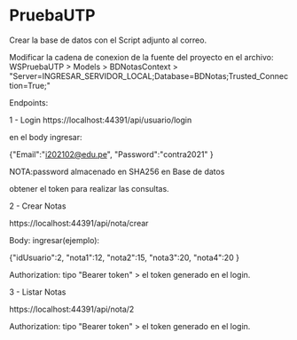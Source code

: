# PruebaUTP

Crear la base de datos con el Script adjunto al correo.

Modificar la cadena de conexion de la fuente del proyecto en el archivo:
WSPruebaUTP > Models > BDNotasContext > "Server=INGRESAR_SERVIDOR_LOCAL;Database=BDNotas;Trusted_Connection=True;"

Endpoints: 

1 - Login 
https://localhost:44391/api/usuario/login

en el body ingresar:

{"Email":"i202102@edu.pe",
 "Password":"contra2021"
}

NOTA:password almacenado en SHA256 en Base de datos

obtener el token para realizar las consultas. 

2 - Crear Notas

https://localhost:44391/api/nota/crear

Body: ingresar(ejemplo):

{"idUsuario":2,
 "nota1":12,
 "nota2":15,
 "nota3":20,
 "nota4":20
}

Authorization: tipo "Bearer token" > el token generado en el login.

3 - Listar Notas

https://localhost:44391/api/nota/2

Authorization: tipo "Bearer token" > el token generado en el login.

